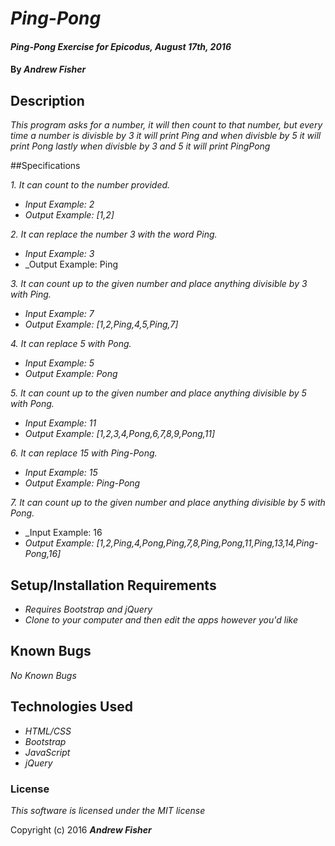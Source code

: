 # _Ping-Pong_

#### _Ping-Pong Exercise for Epicodus, August 17th, 2016_

#### By _**Andrew Fisher**_

## Description

_This program asks for a number, it will then count to that number, but every time a number is divisble by 3 it will print Ping and when divisble by 5 it will print Pong lastly when divisble by 3 and 5 it will print PingPong_

##Specifications

_1. It can count to the number provided._
* _Input Example: 2_
* _Output Example: [1,2]_

_2. It can replace the number 3 with the word Ping._
* _Input Example: 3_
* _Output Example: Ping

_3. It can count up to the given number and place anything divisible by 3 with Ping._
* _Input Example: 7_
* _Output Example: [1,2,Ping,4,5,Ping,7]_

_4. It can replace 5 with Pong._
* _Input Example: 5_
* _Output Example: Pong_

_5. It can count up to the given number and place anything divisible by 5 with Pong._
* _Input Example: 11_
* _Output Example: [1,2,3,4,Pong,6,7,8,9,Pong,11]_

_6. It can replace 15 with Ping-Pong._
* _Input Example: 15_
* _Output Example: Ping-Pong_

_7. It can count up to the given number and place anything divisible by 5 with Pong._
* _Input Example: 16
* _Output Example: [1,2,Ping,4,Pong,Ping,7,8,Ping,Pong,11,Ping,13,14,Ping-Pong,16]_

## Setup/Installation Requirements

* _Requires Bootstrap and jQuery_
* _Clone to your computer and then edit the apps however you'd like_

## Known Bugs

_No Known Bugs_

## Technologies Used

* _HTML/CSS_
* _Bootstrap_
* _JavaScript_
* _jQuery_

### License

*This software is licensed under the MIT license*

Copyright (c) 2016 **_Andrew Fisher_**
